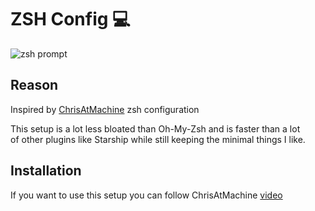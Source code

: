 # ZSH Config 💻

![zsh prompt](https://i.ibb.co/x8Z9JN5/2021-09-19-21-49-1.png)


## Reason
Inspired by [ChrisAtMachine](https://www.youtube.com/watch?v=bTLYiNvRIVI)
zsh configuration

This setup is a lot less bloated than Oh-My-Zsh and is faster than a lot  
of other plugins like Starship while still keeping the minimal things
I like.

## Installation

If you want to use this setup you can follow ChrisAtMachine [video](https://www.youtube.com/watch?v=bTLYiNvRIVI)
